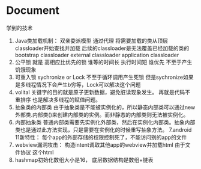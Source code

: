 # Document
学到的技术
1. Java类加载机制： 双亲委派模型 通过代理 将需要加载的类从顶层classloader开始查找并加载 后续的classloader是无法覆盖已经加载的类的
  bootstrap classloader
  external classloader
  application classloader
2. 公平锁 就是 高相应比优先的锁  谁等的时间长 执行时间短 谁优先 不至于产生饥饿现象
3. 可重入锁 sychronize or Lock 不至于循环调用产生死锁 但是sychronize如果是多线程情况下会产生b穷等，Lock可以解决这个问题
4. volital 关键字的目的就是原子更新数据，避免脏读现象发生。 再就是代码不重排序 也是解决多线程的赋值问题。 
5. 抽象类的内部类
由于抽象类是不能被实例化的，所以静态内部类可以通过new 外部类.内部类()来创建内部类的实例。而非静态的内部类则无法被实例化。
6. 内部抽象类
普通内部类需要先实例化外部类，然后在实例化内部类。抽象内部类也是通过此方法实现，只是需要在实例化的时候重写抽象方法。
7.android 11新特性： 每个app的外部存储的权限控制死了，不能访问别的app的文件
8. webview漏洞攻击： 构造intent调取其他app的webview并加载html 由于文件协议 这个html
9. hashmap初始化数组大小是16， 底层数据结构是数组+链表
